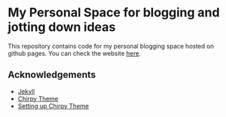 # My Personal Space for blogging and jotting down ideas
This repository contains code for my personal blogging space hosted on github pages.
You can check the website [here](https://adityam31.github.io/).

## Acknowledgements
 - [Jekyll](https://jekyllrb.com/)
 - [Chirpy Theme](https://github.com/cotes2020/jekyll-theme-chirpy/)
 - [Setting up Chirpy Theme](https://www.youtube.com/watch?v=F8iOU1ci19Q)